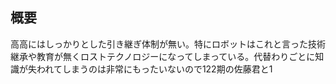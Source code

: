 ## 概要
高高にはしっかりとした引き継ぎ体制が無い。特にロボットはこれと言った技術継承や教育が無くロストテクノロジーになってしまっている。代替わりごとに知識が失われてしまうのは非常にもったいないので122期の佐藤君と1